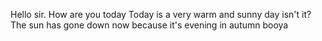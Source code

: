 Hello sir. How are you today 
Today is a very warm and sunny day isn't it?
The sun has gone down now because it's evening in autumn
booya
